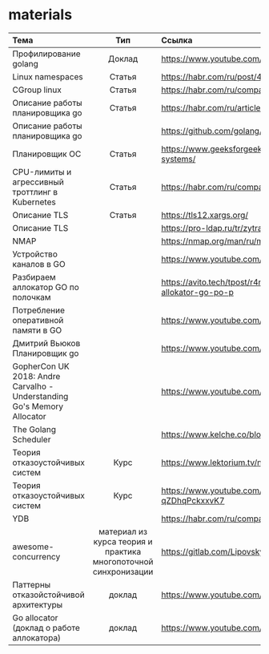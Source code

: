 # materials

| Тема                                            |  Тип   | Ссылка  |
|:------------------------------------------------|:------:|:--------|
| Профилирование golang                           | Доклад |       https://www.youtube.com/watch?v=sNjvpHUHMh8 |
| Linux namespaces                                | Статья |https://habr.com/ru/post/458462/|
| CGroup linux                                    | Статья |https://habr.com/ru/company/selectel/blog/303190/|
| Описание работы планировщика go                 | Статья |https://habr.com/ru/articles/502506/|
|Описание работы планировщика go||https://github.com/golang/go/blob/master/src/runtime/HACKING.md|
| Планировщик ОС                                  | Статья |https://www.geeksforgeeks.org/cpu-scheduling-in-operating-systems/|
| CPU-лимиты и агрессивный троттлинг в Kubernetes | Статья |https://habr.com/ru/companies/flant/articles/489668/|
| Описание TLS                                    | Статья |https://tls12.xargs.org/|
| Описание TLS                                    |        |https://pro-ldap.ru/tr/zytrax/tech/ssl.html|
| NMAP                                            |        |https://nmap.org/man/ru/man-host-discovery.html|
|Устройство каналов в GO                                                 |        |https://www.youtube.com/watch?v=8NhcDt1BCmc|
|Разбираем аллокатор GO по полочкам                                                 |        |https://avito.tech/tpost/r4n35s1v61-go-to-memory-razbiraem-allokator-go-po-p|
|Потребление оперативной памяти в  GO                                                 |        |https://www.youtube.com/watch?v=_BbhmaZupqs|
|Дмитрий Вьюков Планировщик go||https://www.youtube.com/watch?v=-K11rY57K7k|
|GopherCon UK 2018: Andre Carvalho - Understanding Go's Memory Allocator||https://www.youtube.com/watch?v=3CR4UNMK_Is|
|The Golang Scheduler||https://www.kelche.co/blog/go/golang-scheduling/|
|Теория отказоустойчивых систем|Курс|https://www.lektorium.tv/node/36432|
|Теория отказоустойчивых систем|Курс|https://www.youtube.com/playlist?list=PL4_hYwCyhAvYaxubHPI-qZDhqPckxxvK7|
|YDB||https://habr.com/ru/companies/ydb/articles/783254/|
|awesome-concurrency|материал из курса теория и практика многопоточной синхронизации|https://gitlab.com/Lipovsky/awesome-concurrency|
|Паттерны отказойстойчивой архитектуры|доклад|https://www.youtube.com/watch?v=YlXJMCdssAI|
|Go allocator (доклад о работе аллокатора)|доклад|https://www.youtube.com/watch?v=wJtgOTmePp0|



